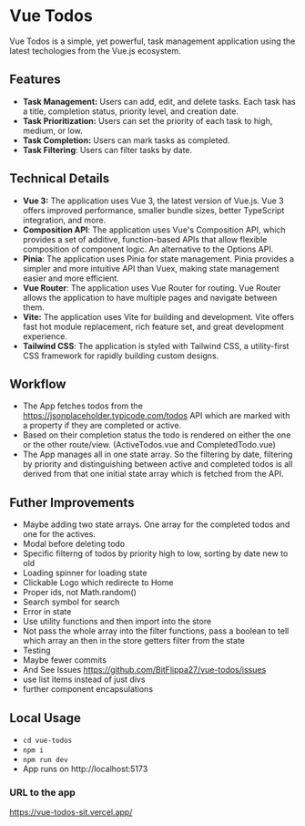# Vue Todos

Vue Todos is a simple, yet powerful, task management application using the latest techologies from the Vue.js ecosystem.

## Features

- **Task Management:** Users can add, edit, and delete tasks. Each task has a title, completion status, priority level, and creation date.
- **Task Prioritization:** Users can set the priority of each task to high, medium, or low. 
- **Task Completion:** Users can mark tasks as completed.
- **Task Filtering**: Users can filter tasks by date.


## Technical Details

- **Vue 3:** The application uses Vue 3, the latest version of Vue.js. Vue 3 offers improved performance, smaller bundle sizes, better TypeScript integration, and more.
- **Composition API**: The application uses Vue's Composition API, which provides a set of additive, function-based APIs that allow flexible composition of component logic. An alternative to the Options API.
- **Pinia**: The application uses Pinia for state management. Pinia provides a simpler and more intuitive API than Vuex, making state management easier and more efficient. 
- **Vue Router**: The application uses Vue Router for routing. Vue Router allows the application to have multiple pages and navigate between them.
- **Vite:** The application uses Vite for building and development. Vite offers fast hot module replacement, rich feature set, and great development experience. 
- **Tailwind CSS**: The application is styled with Tailwind CSS, a utility-first CSS framework for rapidly building custom designs.

## Workflow
- The App fetches todos from the https://jsonplaceholder.typicode.com/todos API which are marked with a property if they are completed or active.
-  Based on their completion status the todo is rendered on either the one or the other route/view. (ActiveTodos.vue and CompletedTodo.vue)
-  The App manages all in one state array. So the filtering by date, filtering by priority and distinguishing between active and completed todos is all derived from that one initial state array which is fetched from the API.

## Futher Improvements
- Maybe adding two state arrays. One array for the completed todos and one for the actives.
- Modal before deleting todo
- Specific filterng of todos by priority high to low, sorting by date new to old
- Loading spinner for loading state 
- Clickable Logo which redirecte to Home
- Proper ids, not Math.random()
- Search symbol for search
- Error in state
- Use utility functions and then import into the store
- Not pass the whole array into the filter functions, pass a boolean to tell which array an then in the store getters filter from the state
- Testing
- Maybe fewer commits
- And See Issues https://github.com/BitFlippa27/vue-todos/issues
- use list items instead of just divs
- further component encapsulations

  
## Local Usage
- `cd vue-todos`
- `npm i`
- `npm run dev`
- App runs on http://localhost:5173

### URL to the app
https://vue-todos-sit.vercel.app/
